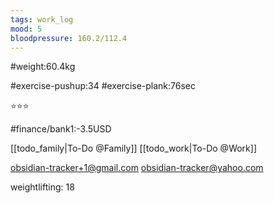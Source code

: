 ```yaml
---
tags: work_log
mood: 5
bloodpressure: 160.2/112.4
---
```


#weight:60.4kg

#exercise-pushup:34
#exercise-plank:76sec


⭐⭐⭐

#finance/bank1:-3.5USD

[[todo_family|To-Do @Family]]
[[todo_work|To-Do @Work]]

obsidian-tracker+1@gmail.com
obsidian-tracker@yahoo.com

weightlifting: 18

